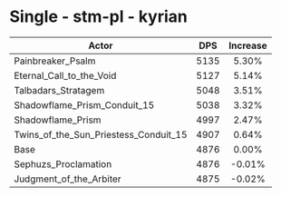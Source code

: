 # Single - stm-pl - kyrian
| Actor | DPS | Increase |
|---|:---:|:---:|
|Painbreaker_Psalm|5135|5.30%|
|Eternal_Call_to_the_Void|5127|5.14%|
|Talbadars_Stratagem|5048|3.51%|
|Shadowflame_Prism_Conduit_15|5038|3.32%|
|Shadowflame_Prism|4997|2.47%|
|Twins_of_the_Sun_Priestess_Conduit_15|4907|0.64%|
|Base|4876|0.00%|
|Sephuzs_Proclamation|4876|-0.01%|
|Judgment_of_the_Arbiter|4875|-0.02%|
